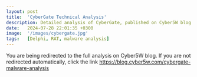 ```yaml
---
layout: post
title:  'CyberGate Technical Analysis'
description: Detailed analysis of CyberGate, published on Cyber5W blog 
date:   2024-07-28 22:01:35 +0300
image:  '/images/cybergate.jpg'
tags:   [Delphi, RAT, malware analysis]
---
```


<html>
  <head>
    <meta http-equiv="refresh" content="3; url=https://blog.cyber5w.com/cybergate-malware-analysis">
  </head>
  <body>
    <p>You are being redirected to the full analysis on Cyber5W blog. If you are not redirected automatically, click the link <a href="https://blog.cyber5w.com/cybergate-malware-analysis" target="_blank" rel="noopener noreferrer">https://blog.cyber5w.com/cybergate-malware-analysis</a></p>
  </body>
</html>